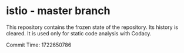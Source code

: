 # istio - master branch

This repository contains the frozen state of the repository.
Its history is cleared. It is used only for static code
analysis with Codacy.

Commit Time: 1722650786